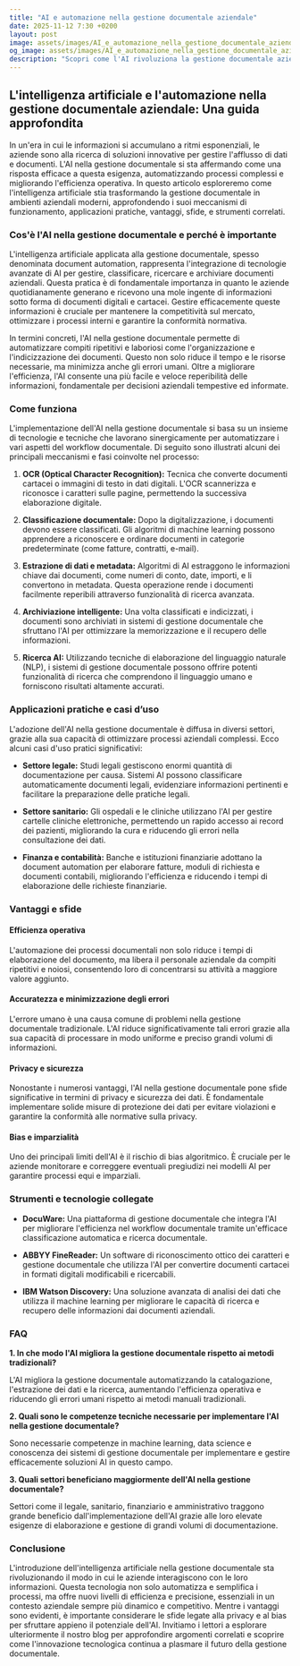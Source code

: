 ```yaml
---
title: "AI e automazione nella gestione documentale aziendale"
date: 2025-11-12 7:30 +0200
layout: post
image: assets/images/AI_e_automazione_nella_gestione_documentale_aziendale.jpg
og_image: assets/images/AI_e_automazione_nella_gestione_documentale_aziendale.jpg
description: "Scopri come l'AI rivoluziona la gestione documentale aziendale con automazione e archiviazione intelligente per una ricerca più efficiente."
---
```


## L'intelligenza artificiale e l'automazione nella gestione documentale aziendale: Una guida approfondita

In un'era in cui le informazioni si accumulano a ritmi esponenziali, le aziende sono alla ricerca di soluzioni innovative per gestire l'afflusso di dati e documenti. L'AI nella gestione documentale si sta affermando come una risposta efficace a questa esigenza, automatizzando processi complessi e migliorando l'efficienza operativa. In questo articolo esploreremo come l'intelligenza artificiale stia trasformando la gestione documentale in ambienti aziendali moderni, approfondendo i suoi meccanismi di funzionamento, applicazioni pratiche, vantaggi, sfide, e strumenti correlati.

### Cos'è l'AI nella gestione documentale e perché è importante

L'intelligenza artificiale applicata alla gestione documentale, spesso denominata document automation, rappresenta l'integrazione di tecnologie avanzate di AI per gestire, classificare, ricercare e archiviare documenti aziendali. Questa pratica è di fondamentale importanza in quanto le aziende quotidianamente generano e ricevono una mole ingente di informazioni sotto forma di documenti digitali e cartacei. Gestire efficacemente queste informazioni è cruciale per mantenere la competitività sul mercato, ottimizzare i processi interni e garantire la conformità normativa.

In termini concreti, l'AI nella gestione documentale permette di automatizzare compiti ripetitivi e laboriosi come l'organizzazione e l'indicizzazione dei documenti. Questo non solo riduce il tempo e le risorse necessarie, ma minimizza anche gli errori umani. Oltre a migliorare l'efficienza, l'AI consente una più facile e veloce reperibilità delle informazioni, fondamentale per decisioni aziendali tempestive ed informate.

### Come funziona

L'implementazione dell'AI nella gestione documentale si basa su un insieme di tecnologie e tecniche che lavorano sinergicamente per automatizzare i vari aspetti del workflow documentale. Di seguito sono illustrati alcuni dei principali meccanismi e fasi coinvolte nel processo:

1. **OCR (Optical Character Recognition):** Tecnica che converte documenti cartacei o immagini di testo in dati digitali. L'OCR scannerizza e riconosce i caratteri sulle pagine, permettendo la successiva elaborazione digitale.

2. **Classificazione documentale:** Dopo la digitalizzazione, i documenti devono essere classificati. Gli algoritmi di machine learning possono apprendere a riconoscere e ordinare documenti in categorie predeterminate (come fatture, contratti, e-mail).

3. **Estrazione di dati e metadata:** Algoritmi di AI estraggono le informazioni chiave dai documenti, come numeri di conto, date, importi, e li convertono in metadata. Questa operazione rende i documenti facilmente reperibili attraverso funzionalità di ricerca avanzata.

4. **Archiviazione intelligente:** Una volta classificati e indicizzati, i documenti sono archiviati in sistemi di gestione documentale che sfruttano l'AI per ottimizzare la memorizzazione e il recupero delle informazioni.

5. **Ricerca AI:** Utilizzando tecniche di elaborazione del linguaggio naturale (NLP), i sistemi di gestione documentale possono offrire potenti funzionalità di ricerca che comprendono il linguaggio umano e forniscono risultati altamente accurati.

### Applicazioni pratiche e casi d’uso

L'adozione dell'AI nella gestione documentale è diffusa in diversi settori, grazie alla sua capacità di ottimizzare processi aziendali complessi. Ecco alcuni casi d'uso pratici significativi:

- **Settore legale:** Studi legali gestiscono enormi quantità di documentazione per causa. Sistemi AI possono classificare automaticamente documenti legali, evidenziare informazioni pertinenti e facilitare la preparazione delle pratiche legali.

- **Settore sanitario:** Gli ospedali e le cliniche utilizzano l'AI per gestire cartelle cliniche elettroniche, permettendo un rapido accesso ai record dei pazienti, migliorando la cura e riducendo gli errori nella consultazione dei dati.

- **Finanza e contabilità:** Banche e istituzioni finanziarie adottano la document automation per elaborare fatture, moduli di richiesta e documenti contabili, migliorando l'efficienza e riducendo i tempi di elaborazione delle richieste finanziarie.

### Vantaggi e sfide

#### Efficienza operativa

L'automazione dei processi documentali non solo riduce i tempi di elaborazione del documento, ma libera il personale aziendale da compiti ripetitivi e noiosi, consentendo loro di concentrarsi su attività a maggiore valore aggiunto.

#### Accuratezza e minimizzazione degli errori

L'errore umano è una causa comune di problemi nella gestione documentale tradizionale. L'AI riduce significativamente tali errori grazie alla sua capacità di processare in modo uniforme e preciso grandi volumi di informazioni.

#### Privacy e sicurezza

Nonostante i numerosi vantaggi, l'AI nella gestione documentale pone sfide significative in termini di privacy e sicurezza dei dati. È fondamentale implementare solide misure di protezione dei dati per evitare violazioni e garantire la conformità alle normative sulla privacy.

#### Bias e imparzialità

Uno dei principali limiti dell'AI è il rischio di bias algoritmico. È cruciale per le aziende monitorare e correggere eventuali pregiudizi nei modelli AI per garantire processi equi e imparziali.

### Strumenti e tecnologie collegate

- **DocuWare:** Una piattaforma di gestione documentale che integra l'AI per migliorare l'efficienza nel workflow documentale tramite un'efficace classificazione automatica e ricerca documentale.

- **ABBYY FineReader:** Un software di riconoscimento ottico dei caratteri e gestione documentale che utilizza l'AI per convertire documenti cartacei in formati digitali modificabili e ricercabili.

- **IBM Watson Discovery:** Una soluzione avanzata di analisi dei dati che utilizza il machine learning per migliorare le capacità di ricerca e recupero delle informazioni dai documenti aziendali.

### FAQ

**1. In che modo l'AI migliora la gestione documentale rispetto ai metodi tradizionali?**

L'AI migliora la gestione documentale automatizzando la catalogazione, l'estrazione dei dati e la ricerca, aumentando l'efficienza operativa e riducendo gli errori umani rispetto ai metodi manuali tradizionali.

**2. Quali sono le competenze tecniche necessarie per implementare l'AI nella gestione documentale?**

Sono necessarie competenze in machine learning, data science e conoscenza dei sistemi di gestione documentale per implementare e gestire efficacemente soluzioni AI in questo campo.

**3. Quali settori beneficiano maggiormente dell'AI nella gestione documentale?**

Settori come il legale, sanitario, finanziario e amministrativo traggono grande beneficio dall'implementazione dell'AI grazie alle loro elevate esigenze di elaborazione e gestione di grandi volumi di documentazione.

### Conclusione

L'introduzione dell'intelligenza artificiale nella gestione documentale sta rivoluzionando il modo in cui le aziende interagiscono con le loro informazioni. Questa tecnologia non solo automatizza e semplifica i processi, ma offre nuovi livelli di efficienza e precisione, essenziali in un contesto aziendale sempre più dinamico e competitivo. Mentre i vantaggi sono evidenti, è importante considerare le sfide legate alla privacy e al bias per sfruttare appieno il potenziale dell'AI. Invitiamo i lettori a esplorare ulteriormente il nostro blog per approfondire argomenti correlati e scoprire come l'innovazione tecnologica continua a plasmare il futuro della gestione documentale.